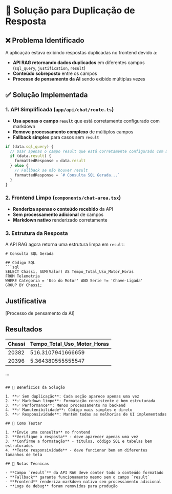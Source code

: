 # 🎯 Solução para Duplicação de Resposta

## ❌ Problema Identificado

A aplicação estava exibindo respostas duplicadas no frontend devido a:
- **API RAG retornando dados duplicados** em diferentes campos (`sql_query`, `justification`, `result`)
- **Conteúdo sobreposto** entre os campos
- **Processo de pensamento da AI** sendo exibido múltiplas vezes

## ✅ Solução Implementada

### 1. **API Simplificada** (`app/api/chat/route.ts`)
- **Usa apenas o campo `result`** que está corretamente configurado com markdown
- **Remove processamento complexo** de múltiplos campos
- **Fallback simples** para casos sem `result`

```typescript
if (data.sql_query) {
  // Usar apenas o campo result que está corretamente configurado com markdown
  if (data.result) {
    formattedResponse = data.result
  } else {
    // Fallback se não houver result
    formattedResponse = `# Consulta SQL Gerada...`
  }
}
```

### 2. **Frontend Limpo** (`components/chat-area.tsx`)
- **Renderiza apenas o conteúdo recebido** da API
- **Sem processamento adicional** de campos
- **Markdown nativo** renderizado corretamente

### 3. **Estrutura da Resposta**
A API RAG agora retorna uma estrutura limpa em `result`:
```
# Consulta SQL Gerada

## Código SQL
```sql
SELECT Chassi, SUM(Valor) AS Tempo_Total_Uso_Motor_Horas
FROM Telemetria
WHERE Categoria = 'Uso do Motor' AND Serie != 'Chave-Ligada'
GROUP BY Chassi;
```

## Justificativa
[Processo de pensamento da AI]

## Resultados
| Chassi | Tempo_Total_Uso_Motor_Horas |
|--------|-----------------------------|
| 20382  | 516.3107941666659           |
| 20396  | 5.364380555555547           |
...
```

## 🎉 Benefícios da Solução

1. **✅ Sem duplicação**: Cada seção aparece apenas uma vez
2. **✅ Markdown limpo**: Formatação consistente e bem estruturada
3. **✅ Performance**: Menos processamento no backend
4. **✅ Manutenibilidade**: Código mais simples e direto
5. **✅ Responsividade**: Mantém todas as melhorias de UI implementadas

## 🔧 Como Testar

1. **Envie uma consulta** no frontend
2. **Verifique a resposta** - deve aparecer apenas uma vez
3. **Confirme a formatação** - títulos, código SQL e tabelas bem estruturados
4. **Teste responsividade** - deve funcionar bem em diferentes tamanhos de tela

## 📝 Notas Técnicas

- **Campo `result`** da API RAG deve conter todo o conteúdo formatado
- **Fallback** garante funcionamento mesmo sem o campo `result`
- **Frontend** renderiza markdown nativo sem processamento adicional
- **Logs de debug** foram removidos para produção 